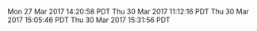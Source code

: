 Mon 27 Mar 2017 14:20:58 PDT
Thu 30 Mar 2017 11:12:16 PDT
Thu 30 Mar 2017 15:05:46 PDT
Thu 30 Mar 2017 15:31:56 PDT
